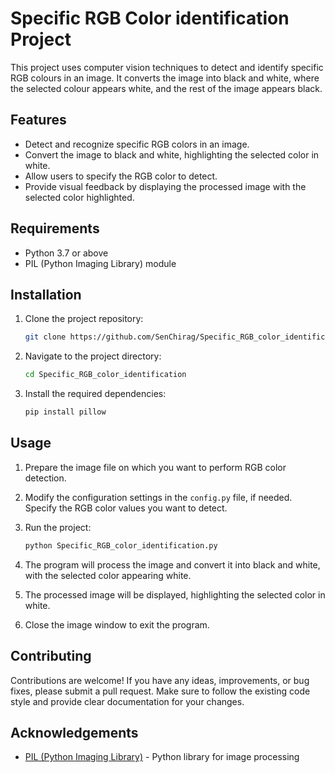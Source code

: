 # Specific RGB Color identification Project

This project uses computer vision techniques to detect and identify specific RGB colours in an image. It converts the image into black and white, where the selected colour appears white, and the rest of the image appears black.

## Features

- Detect and recognize specific RGB colors in an image.
- Convert the image to black and white, highlighting the selected color in white.
- Allow users to specify the RGB color to detect.
- Provide visual feedback by displaying the processed image with the selected color highlighted.

## Requirements

- Python 3.7 or above
- PIL (Python Imaging Library) module

## Installation

1. Clone the project repository:

   ```bash
   git clone https://github.com/SenChirag/Specific_RGB_color_identification.git
   ```

2. Navigate to the project directory:

   ```bash
   cd Specific_RGB_color_identification
   ```

3. Install the required dependencies:

   ```bash
   pip install pillow
   ```

## Usage

1. Prepare the image file on which you want to perform RGB color detection.

2. Modify the configuration settings in the `config.py` file, if needed. Specify the RGB color values you want to detect.

3. Run the project:

   ```bash
   python Specific_RGB_color_identification.py
   ```

4. The program will process the image and convert it into black and white, with the selected color appearing white.

5. The processed image will be displayed, highlighting the selected color in white.

6. Close the image window to exit the program.

## Contributing

Contributions are welcome! If you have any ideas, improvements, or bug fixes, please submit a pull request. Make sure to follow the existing code style and provide clear documentation for your changes.


## Acknowledgements

- [PIL (Python Imaging Library)](https://pillow.readthedocs.io/) - Python library for image processing


